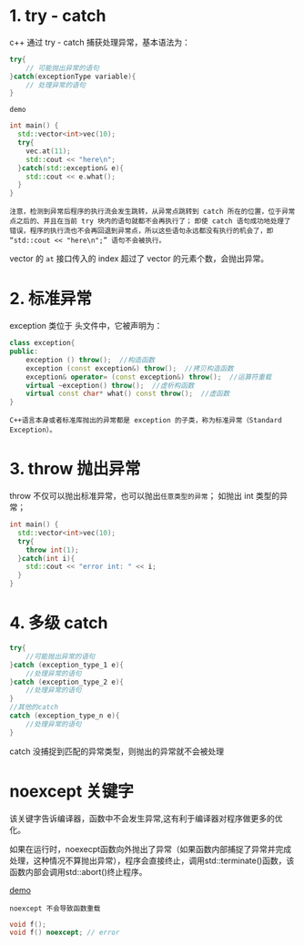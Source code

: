 # 1. try - catch
c++ 通过 try - catch 捕获处理异常，基本语法为：
```cpp
try{
    // 可能抛出异常的语句
}catch(exceptionType variable){
    // 处理异常的语句
}
```

`demo`
```cpp
int main() {
  std::vector<int>vec(10);
  try{
    vec.at(11);
    std::cout << "here\n";
  }catch(std::exception& e){
    std::cout << e.what();
  }
}
```
`注意，检测到异常后程序的执行流会发生跳转，从异常点跳转到 catch 所在的位置，位于异常点之后的、并且在当前 try 块内的语句就都不会再执行了；`
`即使 catch 语句成功地处理了错误，程序的执行流也不会再回退到异常点，所以这些语句永远都没有执行的机会了，即 “std::cout << "here\n";” 语句不会被执行。`

vector 的 `at` 接口传入的 index 超过了 vector 的元素个数，会抛出异常。

# 2. 标准异常
exception 类位于 <exception> 头文件中，它被声明为：
```cpp
class exception{
public:
    exception () throw();  //构造函数
    exception (const exception&) throw();  //拷贝构造函数
    exception& operator= (const exception&) throw();  //运算符重载
    virtual ~exception() throw();  //虚析构函数
    virtual const char* what() const throw();  //虚函数
}
```
`C++语言本身或者标准库抛出的异常都是 exception 的子类，称为标准异常（Standard Exception）。`

# 3. throw 抛出异常
throw 不仅可以抛出标准异常，也可以抛出`任意类型的异常`；
如抛出 int 类型的异常；
```cpp
int main() {
  std::vector<int>vec(10);
  try{
    throw int(1);
  }catch(int i){
    std::cout << "error int: " << i;
  }
}
```

# 4. 多级 catch
```cpp
try{
    //可能抛出异常的语句
}catch (exception_type_1 e){
    //处理异常的语句
}catch (exception_type_2 e){
    //处理异常的语句
}
//其他的catch
catch (exception_type_n e){
    //处理异常的语句
}
```
catch 没捕捉到匹配的异常类型，则抛出的异常就不会被处理

# noexcept 关键字
该关键字告诉编译器，函数中不会发生异常,这有利于编译器对程序做更多的优化。

如果在运行时，noexecpt函数向外抛出了异常（如果函数内部捕捉了异常并完成处理，这种情况不算抛出异常），程序会直接终止，调用std::terminate()函数，该函数内部会调用std::abort()终止程序。

[demo](./code/code_3)

`noexcept 不会导致函数重载`
```cpp
void f();
void f() noexcept; // error  
```

